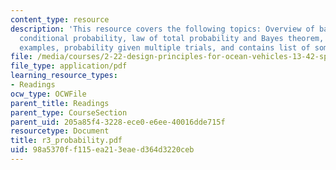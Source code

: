 ```yaml
---
content_type: resource
description: 'This resource covers the following topics: Overview of basic probability,
  conditional probability, law of total probability and Bayes theorem, contains some
  examples, probability given multiple trials, and contains list of some useful references.'
file: /media/courses/2-22-design-principles-for-ocean-vehicles-13-42-spring-2005/98a5370ff115ea213eaed364d3220ceb_r3_probability.pdf
file_type: application/pdf
learning_resource_types:
- Readings
ocw_type: OCWFile
parent_title: Readings
parent_type: CourseSection
parent_uid: 205a85f4-3228-ece0-e6ee-40016dde715f
resourcetype: Document
title: r3_probability.pdf
uid: 98a5370f-f115-ea21-3eae-d364d3220ceb
---
```

